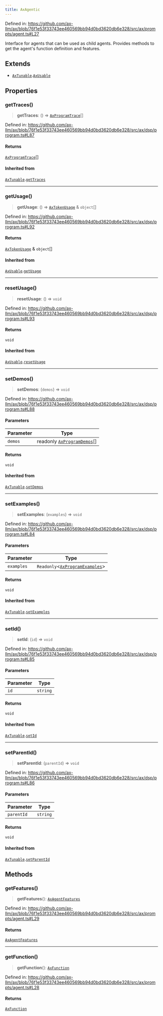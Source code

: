 ```yaml
---
title: AxAgentic
---
```


Defined in: https://github.com/ax-llm/ax/blob/76f1e53f33743ee460569bb94d0bd3620db6e328/src/ax/prompts/agent.ts#L27

Interface for agents that can be used as child agents.
Provides methods to get the agent's function definition and features.

## Extends

- [`AxTunable`](/api/#03-apidocs/interfaceaxtunable).[`AxUsable`](/api/#03-apidocs/interfaceaxusable)

## Properties

<a id="getTraces"></a>

### getTraces()

> **getTraces**: () => [`AxProgramTrace`](/api/#03-apidocs/typealiasaxprogramtrace)[]

Defined in: https://github.com/ax-llm/ax/blob/76f1e53f33743ee460569bb94d0bd3620db6e328/src/ax/dsp/program.ts#L87

#### Returns

[`AxProgramTrace`](/api/#03-apidocs/typealiasaxprogramtrace)[]

#### Inherited from

[`AxTunable`](/api/#03-apidocs/interfaceaxtunable).[`getTraces`](/api/#03-apidocs/interfaceaxtunablemdgettraces)

***

<a id="getUsage"></a>

### getUsage()

> **getUsage**: () => [`AxTokenUsage`](/api/#03-apidocs/typealiasaxtokenusage) & `object`[]

Defined in: https://github.com/ax-llm/ax/blob/76f1e53f33743ee460569bb94d0bd3620db6e328/src/ax/dsp/program.ts#L92

#### Returns

[`AxTokenUsage`](/api/#03-apidocs/typealiasaxtokenusage) & `object`[]

#### Inherited from

[`AxUsable`](/api/#03-apidocs/interfaceaxusable).[`getUsage`](/api/#03-apidocs/interfaceaxusablemdgetusage)

***

<a id="resetUsage"></a>

### resetUsage()

> **resetUsage**: () => `void`

Defined in: https://github.com/ax-llm/ax/blob/76f1e53f33743ee460569bb94d0bd3620db6e328/src/ax/dsp/program.ts#L93

#### Returns

`void`

#### Inherited from

[`AxUsable`](/api/#03-apidocs/interfaceaxusable).[`resetUsage`](/api/#03-apidocs/interfaceaxusablemdresetusage)

***

<a id="setDemos"></a>

### setDemos()

> **setDemos**: (`demos`) => `void`

Defined in: https://github.com/ax-llm/ax/blob/76f1e53f33743ee460569bb94d0bd3620db6e328/src/ax/dsp/program.ts#L88

#### Parameters

| Parameter | Type |
| ------ | ------ |
| `demos` | readonly [`AxProgramDemos`](/api/#03-apidocs/typealiasaxprogramdemos)[] |

#### Returns

`void`

#### Inherited from

[`AxTunable`](/api/#03-apidocs/interfaceaxtunable).[`setDemos`](/api/#03-apidocs/interfaceaxtunablemdsetdemos)

***

<a id="setExamples"></a>

### setExamples()

> **setExamples**: (`examples`) => `void`

Defined in: https://github.com/ax-llm/ax/blob/76f1e53f33743ee460569bb94d0bd3620db6e328/src/ax/dsp/program.ts#L84

#### Parameters

| Parameter | Type |
| ------ | ------ |
| `examples` | `Readonly`\<[`AxProgramExamples`](/api/#03-apidocs/typealiasaxprogramexamples)\> |

#### Returns

`void`

#### Inherited from

[`AxTunable`](/api/#03-apidocs/interfaceaxtunable).[`setExamples`](/api/#03-apidocs/interfaceaxtunablemdsetexamples)

***

<a id="setId"></a>

### setId()

> **setId**: (`id`) => `void`

Defined in: https://github.com/ax-llm/ax/blob/76f1e53f33743ee460569bb94d0bd3620db6e328/src/ax/dsp/program.ts#L85

#### Parameters

| Parameter | Type |
| ------ | ------ |
| `id` | `string` |

#### Returns

`void`

#### Inherited from

[`AxTunable`](/api/#03-apidocs/interfaceaxtunable).[`setId`](/api/#03-apidocs/interfaceaxtunablemdsetid)

***

<a id="setParentId"></a>

### setParentId()

> **setParentId**: (`parentId`) => `void`

Defined in: https://github.com/ax-llm/ax/blob/76f1e53f33743ee460569bb94d0bd3620db6e328/src/ax/dsp/program.ts#L86

#### Parameters

| Parameter | Type |
| ------ | ------ |
| `parentId` | `string` |

#### Returns

`void`

#### Inherited from

[`AxTunable`](/api/#03-apidocs/interfaceaxtunable).[`setParentId`](/api/#03-apidocs/interfaceaxtunablemdsetparentid)

## Methods

<a id="getFeatures"></a>

### getFeatures()

> **getFeatures**(): [`AxAgentFeatures`](/api/#03-apidocs/interfaceaxagentfeatures)

Defined in: https://github.com/ax-llm/ax/blob/76f1e53f33743ee460569bb94d0bd3620db6e328/src/ax/prompts/agent.ts#L29

#### Returns

[`AxAgentFeatures`](/api/#03-apidocs/interfaceaxagentfeatures)

***

<a id="getFunction"></a>

### getFunction()

> **getFunction**(): [`AxFunction`](/api/#03-apidocs/typealiasaxfunction)

Defined in: https://github.com/ax-llm/ax/blob/76f1e53f33743ee460569bb94d0bd3620db6e328/src/ax/prompts/agent.ts#L28

#### Returns

[`AxFunction`](/api/#03-apidocs/typealiasaxfunction)
